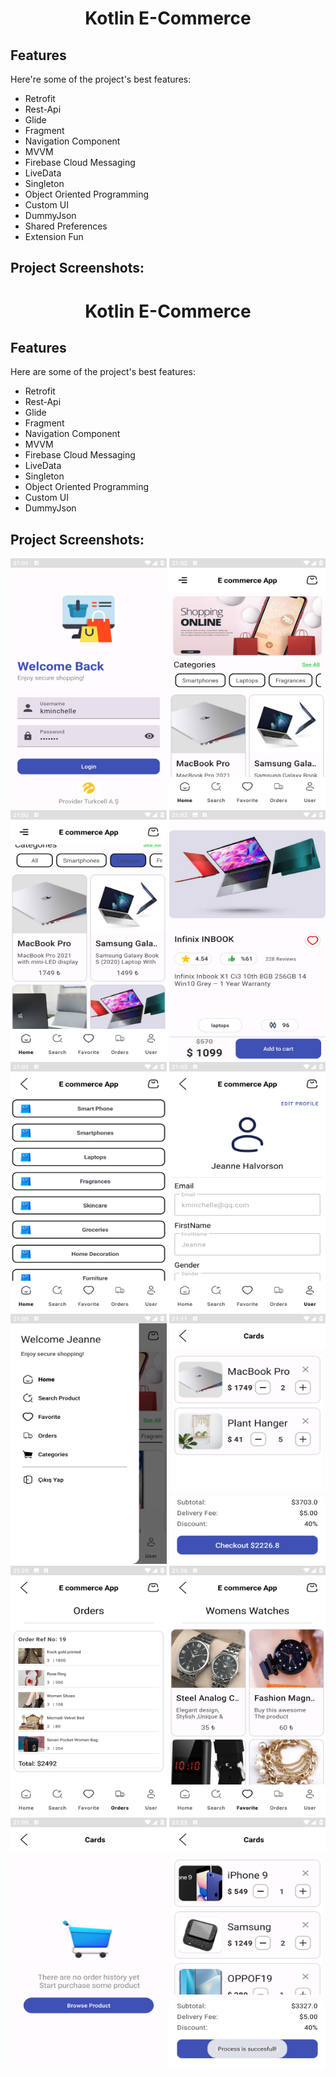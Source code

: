 <h1 align="center" id="title">Kotlin E-Commerce</h1>

<h2>Features</h2>

Here're some of the project's best features:

*   Retrofit
*   Rest-Api
*   Glide
*   Fragment
*   Navigation Component
*   MVVM
*   Firebase Cloud Messaging
*   LiveData
*   Singleton
*   Object Oriented Programming
*   Custom UI
*   DummyJson
*   Shared Preferences
*   Extension Fun

<h2>Project Screenshots:</h2>
 
<h1 align="center" id="title">Kotlin E-Commerce</h1>

<h2>Features</h2>
<p>Here are some of the project's best features:</p>
<ul>
    <li>Retrofit</li>
    <li>Rest-Api</li>
    <li>Glide</li>
    <li>Fragment</li>
    <li>Navigation Component</li>
    <li>MVVM</li>
    <li>Firebase Cloud Messaging</li>
    <li>LiveData</li>
    <li>Singleton</li>
    <li>Object Oriented Programming</li>
    <li>Custom UI</li>
    <li>DummyJson</li>
</ul>

<h2>Project Screenshots:</h2>

<div align="center">
   <img src="https://raw.githubusercontent.com/gorkemarslanbogan/kotlinecommerceapp/ea541a2b7b745c9cc9a11a1a44f9a127c7f28972/ScreenShoots/Screenshot_20231216-210127.png" alt="project-screenshot" width="250" height="400/">

<img src="https://raw.githubusercontent.com/gorkemarslanbogan/kotlinecommerceapp/ea541a2b7b745c9cc9a11a1a44f9a127c7f28972/ScreenShoots/Screenshot_20231216-210218.png" alt="project-screenshot" width="250" height="400/">

<img src="https://raw.githubusercontent.com/gorkemarslanbogan/kotlinecommerceapp/ea541a2b7b745c9cc9a11a1a44f9a127c7f28972/ScreenShoots/Screenshot_20231216-210245.png" alt="project-screenshot" width="250" height="400/">

<img src="https://raw.githubusercontent.com/gorkemarslanbogan/kotlinecommerceapp/ea541a2b7b745c9cc9a11a1a44f9a127c7f28972/ScreenShoots/Screenshot_20231216-210300.png" alt="project-screenshot" width="250" height="400/">

<img src="https://raw.githubusercontent.com/gorkemarslanbogan/kotlinecommerceapp/ea541a2b7b745c9cc9a11a1a44f9a127c7f28972/ScreenShoots/Screenshot_20231216-210322.png" alt="project-screenshot" width="250" height="400/">

<img src="https://raw.githubusercontent.com/gorkemarslanbogan/kotlinecommerceapp/ea541a2b7b745c9cc9a11a1a44f9a127c7f28972/ScreenShoots/Screenshot_20231216-210357.png" alt="project-screenshot" width="250" height="400/">

<img src="https://raw.githubusercontent.com/gorkemarslanbogan/kotlinecommerceapp/ea541a2b7b745c9cc9a11a1a44f9a127c7f28972/ScreenShoots/Screenshot_20231216-210532.png" alt="project-screenshot" width="250" height="400/">

<img src="https://raw.githubusercontent.com/gorkemarslanbogan/kotlinecommerceapp/ea541a2b7b745c9cc9a11a1a44f9a127c7f28972/ScreenShoots/Screenshot_20231216-211149.png" alt="project-screenshot" width="250" height="400/">

<img src="https://raw.githubusercontent.com/gorkemarslanbogan/kotlinecommerceapp/ea541a2b7b745c9cc9a11a1a44f9a127c7f28972/ScreenShoots/Screenshot_20231216-212534.png" alt="project-screenshot" width="250" height="400/">

<img src="https://raw.githubusercontent.com/gorkemarslanbogan/kotlinecommerceapp/ea541a2b7b745c9cc9a11a1a44f9a127c7f28972/ScreenShoots/Screenshot_20231216-212649.png" alt="project-screenshot" width="250" height="400/">

<img src="https://raw.githubusercontent.com/gorkemarslanbogan/kotlinecommerceapp/ea541a2b7b745c9cc9a11a1a44f9a127c7f28972/ScreenShoots/Screenshot_20231216-210538.png" alt="project-screenshot" width="250" height="400/">

<img src="https://raw.githubusercontent.com/gorkemarslanbogan/kotlinecommerceapp/ea541a2b7b745c9cc9a11a1a44f9a127c7f28972/ScreenShoots/Screenshot_20231216-212509.png" alt="project-screenshot" width="250" height="400/">
</div>

